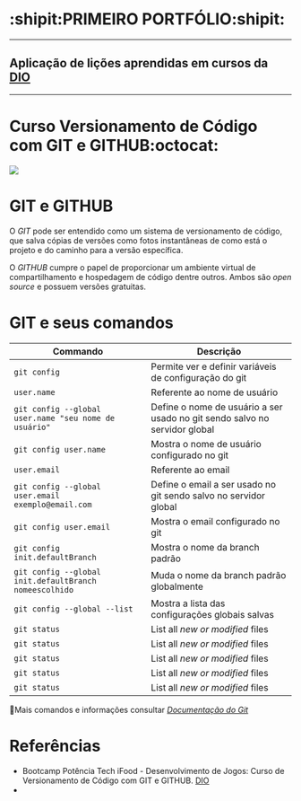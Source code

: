 # **:shipit:PRIMEIRO PORTFÓLIO:shipit:**
----------------------------------------------------
## Aplicação de lições aprendidas em cursos da [DIO](https://www.dio.me/)
----------------------------------------------------

# Curso Versionamento de Código com GIT e GITHUB:octocat:
 
[![](https://mermaid.ink/img/pako:eNpVU8Fu2kAQ_ZXVnlqJhAItSThUMuBESAlGQHoo5DB4x3gb2-vurl2lwKmHfEDVH2gPUQ89Vb306h_rrFFoYlvyzpvdN2-exxseKoG8x6NEfQpj0JbNh8uM0eUt3vnT2SgYe1f-eB6woc8G1dfh6CK4YUdHb7cTOsgMaoaZxUxIobas_8KrHqofilEqgs-UDKvfuQTjgLQQkFUPFEQoLb0wZaA_FrJUhoWKAhbJDBIpgHbTkytjql8lSsM0ltLQbYH4_yCdJSgsctSPAO0vUZt6nevqZ-mqgjEyddy1olBLOMh7Vjmt_iYyTyiCwiqN5uXeg77rlA02o6tJMJ1747nPJt7U2-2zg9qHmX9xPfXG1b23ZcNFH8LbInetJSqEhAxaF1qxHDSQLCwxk5qRbAHm5inLILj0-sHUq-6rL8GW-YsJNS9X8r8bVsMKklg5biTtOZIJ1F6R2Op7huoZnTe_9i5H7x3dN3-2ZeeLc0SxInE1lRK1OQwS-8RBkqnVB7SPVIzxBk9RpyAFjcjGoUtuY0xxyXu0FKBvl3yZ7WifM252l4W8Z3WBDV7kAiwOJaw1pLwXQWIOqC8kuXwAE0UtUrjh9i53w7iWxhJlqLJIrh1e6ITg2Nrc9JpNlz5eSxsXq2P6ek0jhZvcuDzrNrvt7im0O9g96cCbTkeEq9bZadR-3YrEyatWG_hu1-BY17_aT379A-z-AdWnFEg?type=png)](https://mermaid.live/edit#pako:eNpVU8Fu2kAQ_ZXVnlqJhAItSThUMuBESAlGQHoo5DB4x3gb2-vurl2lwKmHfEDVH2gPUQ89Vb306h_rrFFoYlvyzpvdN2-exxseKoG8x6NEfQpj0JbNh8uM0eUt3vnT2SgYe1f-eB6woc8G1dfh6CK4YUdHb7cTOsgMaoaZxUxIobas_8KrHqofilEqgs-UDKvfuQTjgLQQkFUPFEQoLb0wZaA_FrJUhoWKAhbJDBIpgHbTkytjql8lSsM0ltLQbYH4_yCdJSgsctSPAO0vUZt6nevqZ-mqgjEyddy1olBLOMh7Vjmt_iYyTyiCwiqN5uXeg77rlA02o6tJMJ1747nPJt7U2-2zg9qHmX9xPfXG1b23ZcNFH8LbInetJSqEhAxaF1qxHDSQLCwxk5qRbAHm5inLILj0-sHUq-6rL8GW-YsJNS9X8r8bVsMKklg5biTtOZIJ1F6R2Op7huoZnTe_9i5H7x3dN3-2ZeeLc0SxInE1lRK1OQwS-8RBkqnVB7SPVIzxBk9RpyAFjcjGoUtuY0xxyXu0FKBvl3yZ7WifM252l4W8Z3WBDV7kAiwOJaw1pLwXQWIOqC8kuXwAE0UtUrjh9i53w7iWxhJlqLJIrh1e6ITg2Nrc9JpNlz5eSxsXq2P6ek0jhZvcuDzrNrvt7im0O9g96cCbTkeEq9bZadR-3YrEyatWG_hu1-BY17_aT379A-z-AdWnFEg)

# **GIT e GITHUB**

O _GIT_  pode ser entendido como um sistema de versionamento de código, que salva cópias de versões como fotos instantâneas de como está o projeto e do caminho para a versão específica.

O _GITHUB_ cumpre o papel de proporcionar um ambiente virtual de compartilhamento e hospedagem de código dentre outros. Ambos são _open source_ e possuem versões gratuitas. 

# **GIT e seus comandos**

| Commando | Descrição |
| --- | --- |
| `git config` | Permite ver e definir variáveis de configuração do git |
| `user.name` | Referente ao nome de usuário |
| `git config --global user.name "seu nome de usuário"` | Define o nome de usuário a ser usado no git sendo salvo no servidor global  |
| `git config user.name` | Mostra o nome de usuário configurado no git |
| `user.email` | Referente ao email |
| `git config --global user.email exemplo@email.com` | Define o email a ser usado no git sendo salvo no servidor global  |
| `git config user.email` |  Mostra o email configurado no git  |
| `git config init.defaultBranch` |  Mostra o nome da branch padrão  |
| `git config --global init.defaultBranch nomeescolhido` |  Muda o nome da branch padrão globalmente  |
| `git config --global --list` | Mostra a lista das configurações globais salvas  |
| `git status` | List all *new or modified* files |
| `git status` | List all *new or modified* files |
| `git status` | List all *new or modified* files |
| `git status` | List all *new or modified* files |
| `git status` | List all *new or modified* files |




:closed_book:Mais comandos e informações consultar [_Documentação do Git_](https://git-scm.com/doc)

# **Referências**

- Bootcamp Potência Tech iFood - Desenvolvimento de Jogos: Curso de Versionamento de Código com GIT e GITHUB. [DIO](https://www.dio.me/)
- 
